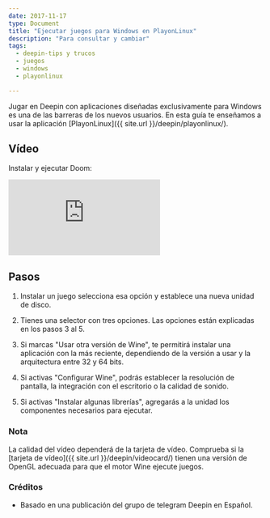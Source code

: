 ```yaml
---
date: 2017-11-17
type: Document
title: "Ejecutar juegos para Windows en PlayonLinux"
description: "Para consultar y cambiar"
tags:
  - deepin-tips y trucos
  - juegos
  - windows
  - playonlinux

---
```


Jugar en Deepin con aplicaciones diseñadas exclusivamente para Windows es una de las barreras de los nuevos usuarios. En esta guía te enseñamos a usar la aplicación [PlayonLinux]({{ site.url }}/deepin/playonlinux/).

## Vídeo
Instalar y ejecutar Doom:
<div class="video_wrapper">
        <iframe src="https://www.youtube.com/embed/xl6Q1qmMIQo?rel=0&modestbranding=1&showinfo=0" frameborder="0" allowfullscreen></iframe>
</div>

## Pasos

1. Instalar un juego selecciona esa opción y establece una nueva unidad de disco.

2. Tienes una selector con tres opciones. Las opciones están explicadas en los pasos 3 al 5.

3. Si marcas "Usar otra versión de Wine", te permitirá instalar una aplicación con la más reciente, dependiendo de la versión a usar y la arquitectura entre 32 y 64 bits.

4. Si activas "Configurar Wine", podrás establecer la resolución de pantalla, la integración con el escritorio o la calidad de sonido.

5. Si activas "Instalar algunas librerías", agregarás a la unidad los componentes necesarios para ejecutar.

### Nota

La calidad del vídeo dependerá de la tarjeta de vídeo. Comprueba si la [tarjeta de vídeo]({{ site.url }}/deepin/videocard/) tienen una versión de OpenGL adecuada para que el motor Wine ejecute juegos.

### Créditos

* Basado en una publicación del grupo de telegram Deepin en Español.
